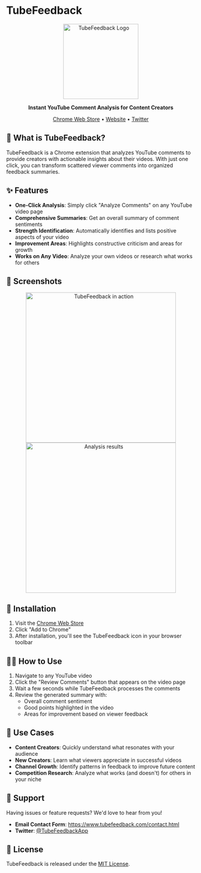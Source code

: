 # TubeFeedback

<p align="center">
  <img src="https://your-image-url-here.png" alt="TubeFeedback Logo" width="200"/>
</p>

<p align="center">
  <b>Instant YouTube Comment Analysis for Content Creators</b>
</p>

<p align="center">
  <a href="https://chrome.google.com/webstore/detail/tubefeedback/your-extension-id">Chrome Web Store</a> •
  <a href="https://tubefeedback.com">Website</a> •
  <a href="https://twitter.com/tubefeedback">Twitter</a>
</p>

## 🎯 What is TubeFeedback?

TubeFeedback is a Chrome extension that analyzes YouTube comments to provide creators with actionable insights about their videos. With just one click, you can transform scattered viewer comments into organized feedback summaries.

## ✨ Features

- **One-Click Analysis**: Simply click "Analyze Comments" on any YouTube video page
- **Comprehensive Summaries**: Get an overall summary of comment sentiments
- **Strength Identification**: Automatically identifies and lists positive aspects of your video
- **Improvement Areas**: Highlights constructive criticism and areas for growth
- **Works on Any Video**: Analyze your own videos or research what works for others

## 📸 Screenshots

<p align="center">
  <img src="https://your-screenshot1-url-here.png" width="400" alt="TubeFeedback in action"/>
  <img src="https://your-screenshot2-url-here.png" width="400" alt="Analysis results"/>
</p>

## 🔧 Installation

1. Visit the [Chrome Web Store](https://chromewebstore.google.com/detail/tubefeedback/hadpnofmnilindomppkndmlnjikpceie)
2. Click "Add to Chrome"
3. After installation, you'll see the TubeFeedback icon in your browser toolbar

## 👨‍💻 How to Use

1. Navigate to any YouTube video
2. Click the "Review Comments" button that appears on the video page
3. Wait a few seconds while TubeFeedback processes the comments
4. Review the generated summary with:
   - Overall comment sentiment
   - Good points highlighted in the video
   - Areas for improvement based on viewer feedback

## 🚀 Use Cases

- **Content Creators**: Quickly understand what resonates with your audience
- **New Creators**: Learn what viewers appreciate in successful videos
- **Channel Growth**: Identify patterns in feedback to improve future content
- **Competition Research**: Analyze what works (and doesn't) for others in your niche

## 💬 Support

Having issues or feature requests? We'd love to hear from you!

- **Email Contact Form**: https://www.tubefeedback.com/contact.html
- **Twitter**: [@TubeFeedbackApp](https://x.com/TubeFeedbackApp)

## 📄 License

TubeFeedback is released under the [MIT License](LICENSE).
